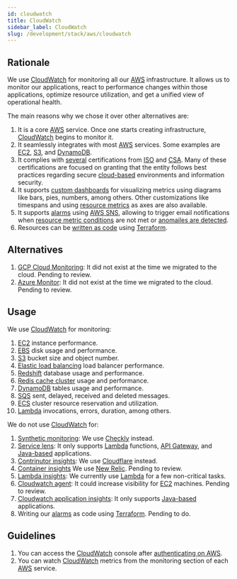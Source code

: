 ```yaml
---
id: cloudwatch
title: CloudWatch
sidebar_label: CloudWatch
slug: /development/stack/aws/cloudwatch
---
```


## Rationale

We use [CloudWatch][CLOUDWATCH] for monitoring all our
[AWS][AWS] infrastructure.
It allows us to
monitor our applications,
react to performance changes within those applications,
optimize resource utilization,
and get a unified view of operational health.

The main reasons why we chose it
over other alternatives are:

1. It is a core [AWS][AWS] service.
    Once one starts creating infrastructure,
    [CloudWatch][CLOUDWATCH]
    begins to monitor it.
1. It seamlessly integrates with most [AWS][AWS] services.
    Some examples are
    [EC2][EC2],
    [S3](/development/stack/aws/s3/),
    and
    [DynamoDB](/development/stack/aws/dynamodb/).
1. It complies with [several](https://aws.amazon.com/compliance/iso-certified/)
    certifications from
    [ISO](https://en.wikipedia.org/wiki/International_Organization_for_Standardization)
    and
    [CSA](https://en.wikipedia.org/wiki/Cloud_Security_Alliance).
    Many of these certifications
    are focused on granting that the entity
    follows best practices regarding secure
    [cloud-based](https://en.wikipedia.org/wiki/Cloud_computing) environments
    and information security.
1. It supports
    [custom dashboards](https://docs.aws.amazon.com/AmazonCloudWatch/latest/monitoring/create_dashboard.html)
    for visualizing metrics using diagrams like
    bars, pies, numbers, among others.
    Other customizations like timespans
    and using
    [resource metrics](https://docs.aws.amazon.com/AmazonCloudWatch/latest/monitoring/viewing_metrics_with_cloudwatch.html)
    as axes are also available.
1. It supports
    [alarms](https://docs.aws.amazon.com/AmazonCloudWatch/latest/monitoring/AlarmThatSendsEmail.html)
    using [AWS SNS](https://aws.amazon.com/sns/),
    allowing to trigger email notifications
    when
    [resource metric conditions](https://docs.aws.amazon.com/AmazonCloudWatch/latest/monitoring/ConsoleAlarms.html)
    are not met or
    [anomailes are detected](https://docs.aws.amazon.com/AmazonCloudWatch/latest/monitoring/Create_Anomaly_Detection_Alarm.html).
1. Resources can be
    [written as code](https://registry.terraform.io/providers/hashicorp/aws/latest/docs)
    using
    [Terraform](/development/stack/terraform/).

## Alternatives

1. [GCP Cloud Monitoring](https://cloud.google.com/monitoring):
    It did not exist at the time we migrated to the cloud.
    Pending to review.
1. [Azure Monitor](https://docs.microsoft.com/en-us/azure/azure-monitor/overview):
    It did not exist at the time we migrated to the cloud.
    Pending to review.

## Usage

We use [CloudWatch][CLOUDWATCH] for monitoring:

1. [EC2][EC2]
    instance performance.
1. [EBS](/development/stack/aws/ebs/)
    disk usage and performance.
1. [S3](/development/stack/aws/s3/)
    bucket size and object number.
1. [Elastic load balancing](/development/stack/aws/elb/)
    load balancer performance.
1. [Redshift](/development/stack/aws/redshift/)
    database usage and performance.
1. [Redis cache cluster](/development/stack/aws/redis/)
    usage and performance.
1. [DynamoDB](/development/stack/aws/dynamodb/)
    tables usage and performance.
1. [SQS](https://aws.amazon.com/sqs/)
    sent, delayed, received and deleted messages.
1. [ECS](https://aws.amazon.com/ecs/)
    cluster resource reservation and utilization.
1. [Lambda][LAMBDA]
    invocations, errors, duration, among others.

We do not use [CloudWatch][CLOUDWATCH] for:

1. [Synthetic monitoring](https://docs.aws.amazon.com/AmazonCloudWatch/latest/monitoring/CloudWatch_Synthetics_Canaries.html):
    We use [Checkly](https://www.checklyhq.com/) instead.
1. [Service lens](https://docs.aws.amazon.com/AmazonCloudWatch/latest/monitoring/ServiceLens.html):
    It only supports
    [Lambda][LAMBDA] functions,
    [API Gateway](https://aws.amazon.com/api-gateway/),
    and [Java-based](https://en.wikipedia.org/wiki/Java_(programming_language))
    applications.
1. [Contrinutor insights](https://docs.aws.amazon.com/AmazonCloudWatch/latest/monitoring/ContributorInsights.html):
    We use [Cloudflare](/development/stack/cloudflare/) instead.
1. [Container insights](https://docs.aws.amazon.com/AmazonCloudWatch/latest/monitoring/ContainerInsights.html)
    We use [New Relic](https://newrelic.com/). Pending to review.
1. [Lambda insights](https://docs.aws.amazon.com/AmazonCloudWatch/latest/monitoring/Lambda-Insights.html):
    We currently use [Lambda][LAMBDA]
    for a few non-critical tasks.
1. [Cloudwatch agent](https://docs.aws.amazon.com/AmazonCloudWatch/latest/monitoring/Install-CloudWatch-Agent.html):
    It could increase visibility for
    [EC2][EC2] machines.
    Pending to review.
1. [Cloudwatch application insights](https://docs.aws.amazon.com/AmazonCloudWatch/latest/monitoring/cloudwatch-application-insights.html):
    It only supports [Java-based](https://en.wikipedia.org/wiki/Java_(programming_language))
    applications.
1. Writing our
    [alarms](https://docs.aws.amazon.com/AmazonCloudWatch/latest/monitoring/AlarmThatSendsEmail.html)
    as code using
    [Terraform](/development/stack/terraform/).
    Pending to do.

## Guidelines

1. You can access the
    [CloudWatch][CLOUDWATCH] console
    after [authenticating on AWS](/development/stack/aws#guidelines).
1. You can watch [CloudWatch][CLOUDWATCH]
    metrics from the monitoring section
    of each [AWS][AWS] service.

[AWS]: /development/stack/aws/
[CLOUDWATCH]: https://aws.amazon.com/cloudwatch/
[LAMBDA]: /development/stack/aws/lambda/
[EC2]: /development/stack/aws/ec2/
